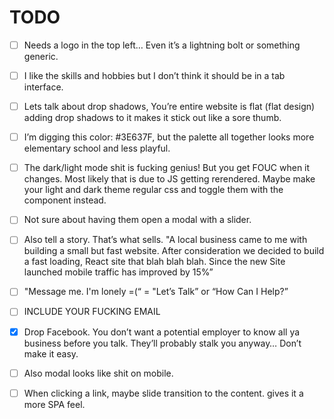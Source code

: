 # TODO

- [ ] Needs a logo in the top left… Even it’s a lightning bolt or something generic.

- [ ] I like the skills and hobbies but I don’t think it should be in a tab interface.

- [ ] Lets talk about drop shadows, You’re entire website is flat (flat design) adding drop shadows to it makes it stick out like a sore thumb.

- [ ] I’m digging this color: #3E637F, but the palette all together looks more elementary school and less playful.

- [ ] The dark/light mode shit is fucking genius! But you get FOUC when it changes. Most likely that is due to JS getting rerendered. Maybe make your light and dark theme regular css and toggle them with the component instead.

- [ ] Not sure about having them open a modal with a slider.

- [ ] Also tell a story. That’s what sells. "A local business came to me with building a small but fast website. After consideration we decided to build a fast loading, React site that blah blah blah. Since the new Site launched mobile traffic has improved by 15%”

- [ ] "Message me. I'm lonely =(“ = "Let’s Talk” or “How Can I Help?”

- [ ] INCLUDE YOUR FUCKING EMAIL

- [x] Drop Facebook. You don’t want a potential employer to know all ya business before you talk. They’ll probably stalk you anyway… Don’t make it easy.

- [ ] Also modal looks like shit on mobile.

- [ ] When clicking a link, maybe slide transition to the content. gives it a more SPA feel.
